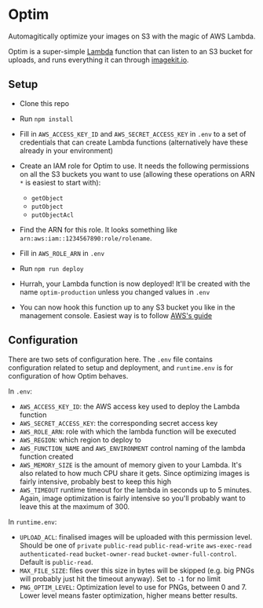 # Optim

Automagitically optimize your images on S3 with the magic of AWS Lambda.

Optim is a super-simple [Lambda](https://aws.amazon.com/lambda, "Run code without thinking about servers or clusters") function that can listen to an S3 bucket for uploads, and runs everything it can through [imagekit.io](https://imagekit.io, "Streamline how you work
with images and videos").


## Setup

 * Clone this repo

 * Run `npm install`

 * Fill in `AWS_ACCESS_KEY_ID` and `AWS_SECRET_ACCESS_KEY` in `.env` to a set of credentials that can create Lambda functions (alternatively have these already in your environment)

 * Create an IAM role for Optim to use. It needs the following permissions on all the S3 buckets you want to use (allowing these operations on ARN `*` is easiest to start with):
   * `getObject`
   * `putObject`
   * `putObjectAcl`


 * Find the ARN for this role. It looks something like `arn:aws:iam::1234567890:role/rolename`.

 * Fill in `AWS_ROLE_ARN` in `.env`

 * Run `npm run deploy`

 * Hurrah, your Lambda function is now deployed! It'll be created with the name `optim-production` unless you changed values in `.env`

 * You can now hook this function up to any S3 bucket you like in the management console. Easiest way is to follow [AWS's guide][s3-evt-setup]


## Configuration

There are two sets of configuration here. The `.env` file contains configuration related to setup and deployment, and `runtime.env` is for configuration of how Optim behaves.

In `.env`:

 * `AWS_ACCESS_KEY_ID`: the AWS access key used to deploy the Lambda function
 * `AWS_SECRET_ACCESS_KEY`: the corresponding secret access key
 * `AWS_ROLE_ARN`: role with which the lambda function will be executed
 * `AWS_REGION`: which region to deploy to
 * `AWS_FUNCTION_NAME` and `AWS_ENVIRONMENT` control naming of the lambda function created
 * `AWS_MEMORY_SIZE` is the amount of memory given to your Lambda. It's also related to how much CPU share it gets. Since optimizing images is fairly intensive, probably best to keep this high
 * `AWS_TIMEOUT` runtime timeout for the lambda in seconds up to 5 minutes. Again, image optimization is fairly intensive so you'll probably want to leave this at the maximum of 300.

In `runtime.env`:

 * `UPLOAD_ACL`: finalised images will be uploaded with this permission level. Should be one of `private` `public-read` `public-read-write` `aws-exec-read` `authenticated-read` `bucket-owner-read` `bucket-owner-full-control`. Default is `public-read`.
 * `MAX_FILE_SIZE`: files over this size in bytes will be skipped (e.g. big PNGs will probably just hit the timeout anyway). Set to `-1` for no limit
 * `PNG_OPTIM_LEVEL`: Optimization level to use for PNGs, between 0 and 7. Lower level means faster optimization, higher means better results.


[l]: https://aws.amazon.com/lambda/
[imagemin]: https://github.com/imagemin/imagemin
[s3-evt-setup]: http://docs.aws.amazon.com/AmazonS3/latest/UG/SettingBucketNotifications.html
